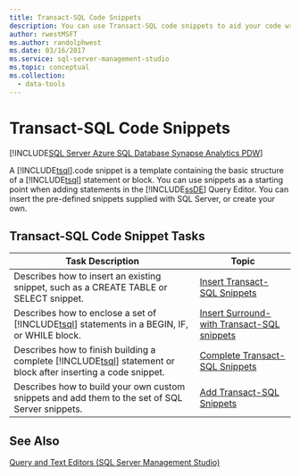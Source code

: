 ```yaml
---
title: Transact-SQL Code Snippets
description: You can use Transact-SQL code snippets to aid your code writing. Look here for a list of snippet tasks with links to articles that describe them.
author: rwestMSFT
ms.author: randolphwest
ms.date: 03/16/2017
ms.service: sql-server-management-studio
ms.topic: conceptual
ms.collection:
  - data-tools
---
```


# Transact-SQL Code Snippets

[!INCLUDE[SQL Server Azure SQL Database Synapse Analytics PDW](../includes/applies-to-version/sql-asdb-asdbmi-asa-pdw.md)]

A [!INCLUDE[tsql](../includes/tsql-md.md)].code snippet is a template containing the basic structure of a [!INCLUDE[tsql](../includes/tsql-md.md)] statement or block. You can use snippets as a starting point when adding statements in the [!INCLUDE[ssDE](../includes/ssde-md.md)] Query Editor. You can insert the pre-defined snippets supplied with SQL Server, or create your own.  

## Transact-SQL Code Snippet Tasks  
  
|Task Description|Topic|  
|----------------------|-----------|  
|Describes how to insert an existing snippet, such as a CREATE TABLE or SELECT snippet.|[Insert Transact-SQL Snippets](insert-transact-sql-snippets.md)|  
|Describes how to enclose a set of [!INCLUDE[tsql](../includes/tsql-md.md)] statements in a BEGIN, IF, or WHILE block.|[Insert Surround-with Transact-SQL snippets](insert-surround-with-transact-sql-snippets.md)|  
|Describes how to finish building a complete [!INCLUDE[tsql](../includes/tsql-md.md)] statement or block after inserting a code snippet.|[Complete Transact-SQL Snippets](complete-transact-sql-snippets.md)|  
|Describes how to build your own custom snippets and add them to the set of SQL Server snippets.|[Add Transact-SQL Snippets](add-transact-sql-snippets.md)|  
  
## See Also

[Query and Text Editors &#40;SQL Server Management Studio&#41;](../f1-help/database-engine-query-editor-sql-server-management-studio.md)
